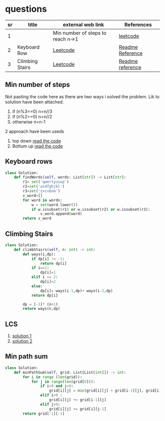 # questions
|sr|title|external web link|References|
|--|-----|-----------------|----------|
|1||Min number of steps to reach n->1| [leetcode]()| [Readme reference](##Min-number-of-steps)
|2| Keyboard Row | [Leetcode](https://leetcode.com/problems/keyboard-row/description/) |[Readme Reference](##Keyboard-rows)
|3| Climbing Stairs| [Leetcode](https://leetcode.com/problems/climbing-stairs) | [Readme reference](##Climbing-Stairs)

## Min number of steps
Not pasting the code here as there are two ways i solved the problem. Lik to solution have been attached.
1. if (n%3==0) n=n//3
2. if (n%2==0) n=n//2
3. otherwise n=n-1

2 approach have been useds
1. top down [read the code](/Saturday/min-no-of-steps.py)
2. Bottum up [read the code](/Saturday/minSteps-bu.py)

## Keyboard rows

```py
class Solution:
    def findWords(self, words: List[str]) -> List[str]:
        r1= set('qwertyuiop')
        r2=set('asdfghjkl')
        r3=set('zxcvbnm')
        v_word=[]
        for word in words:
            w = set(word.lower())
            if w.issubset(r1) or w.issubset(r2) or w.issubset(r3):
                v_word.append(word)
        return v_word
```

## Climbing Stairs
```py
class Solution:
    def climbStairs(self, n: int) -> int:
        def ways(i,dp):
            if dp[i] != -1:
                return dp[i]
            if i==1:
                dp[i]=1
            elif i == 2:
                dp[i]=2
            else:
                dp[i]= ways(i-1,dp)+ ways(i-2,dp)
            return dp[i]

        dp = [-1]* (n+1)
        return ways(n,dp)
 ```

## LCS
1. [solution 1](/Saturday/lcs1.py)
2. [solution 2](/Saturday/lcs2.py)

## Min path sum
```py
class Solution:
    def minPathSum(self, grid: List[List[int]]) -> int:
        for i in range (len(grid)):
            for j in range(len(grid[0])):
                if i>0 and j>0:
                    grid[i][j] = min(grid[i][j] + grid[i-1][j], grid[i][j] + grid[i][j-1])
                elif i>0 :
                    grid[i][j] += grid[i-1][j]
                elif j>0:
                    grid[i][j] += grid[i][j-1]
        return grid[-1][-1]
```
